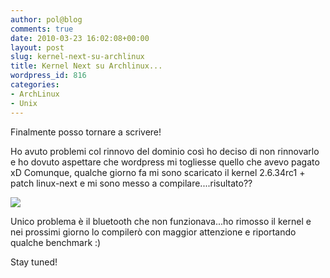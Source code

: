 ```yaml
---
author: pol@blog
comments: true
date: 2010-03-23 16:02:08+00:00
layout: post
slug: kernel-next-su-archlinux
title: Kernel Next su Archlinux...
wordpress_id: 816
categories:
- ArchLinux
- Unix
---
```


Finalmente posso tornare a scrivere!

Ho avuto problemi col rinnovo del dominio così ho deciso di non rinnovarlo e ho dovuto aspettare che wordpress mi togliesse quello che avevo pagato xD
Comunque, qualche giorno fa mi sono scaricato il kernel 2.6.34rc1 + patch linux-next e mi sono messo a compilare....risultato??


[![](http://img28.imageshack.us/img28/9426/kernelnext.th.png)](http://img28.imageshack.us/i/kernelnext.png/)


Unico problema è il bluetooth che non funzionava...ho rimosso il kernel e nei prossimi giorno lo compilerò con maggior attenzione e riportando qualche benchmark :)

Stay tuned!
